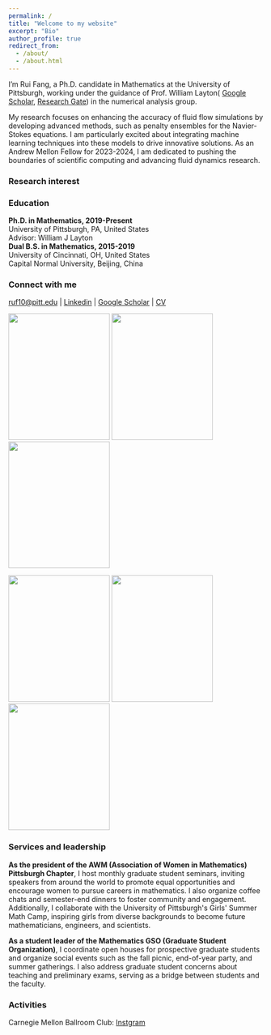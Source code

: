 ```yaml
---
permalink: /
title: "Welcome to my website"
excerpt: "Bio"
author_profile: true
redirect_from: 
  - /about/
  - /about.html
---
```

I’m Rui Fang, a Ph.D. candidate in Mathematics at the University of Pittsburgh, working under the guidance of Prof. William Layton( [Google Scholar](https://scholar.google.com/citations?user=yOkf8KUAAAAJ&hl=en), [Research Gate](https://www.researchgate.net/profile/William-Layton/research)) in the numerical analysis group.

My research focuses on enhancing the accuracy of fluid flow simulations by developing advanced methods, such as penalty ensembles for the Navier-Stokes equations. I am particularly excited about integrating machine learning techniques into these models to drive innovative solutions. As an Andrew Mellon Fellow for 2023-2024, I am dedicated to pushing the boundaries of scientific computing and advancing fluid dynamics research. <br />
### Research interest

### Education
**Ph.D. in Mathematics, 2019-Present** <br /> 
University of Pittsburgh, PA, United States <br />
Advisor: William J Layton <br />
**Dual B.S. in Mathematics, 2015-2019** <br />
University of Cincinnati, OH, United States <br />
Capital Normal University, Beijing, China <br />
### Connect with me
[ruf10@pitt.edu](mailto:ruf10@pitt.edu) |  [Linkedin](https://www.linkedin.com/in/ruf10/)  |  [Google Scholar](https://scholar.google.com/citations?user=W9GY0i0AAAAJ&hl=en)  |  [CV](https://ruf10.github.io/CV_RuiFang.pdf) 

<img align="" width="200" height="250" src="{{ site.url }}{{ site.baseurl }}/images/rui-single.jpg" />  <img align="" width="200" height="250" src="{{ site.url }}{{ site.baseurl }}/images/rui-ammcs.png" />  <img align="" width="200" height="250" src="{{ site.url }}{{ site.baseurl }}/images/finite_element_circus.jpg" />

<img src="{{ site.url }}{{ site.baseurl }}/images/rui-single.jpg" style="width: 200px; height: 250px; object-fit: cover;" />
<img src="{{ site.url }}{{ site.baseurl }}/images/rui-ammcs.png" style="width: 200px; height: 250px; object-fit: cover;" />
<img src="{{ site.url }}{{ site.baseurl }}/images/finite_element_circus.jpg" style="width: 200px; height: 250px; object-fit: cover;" />


### Services and leadership
**As the president of the AWM (Association of Women in Mathematics) Pittsburgh Chapter**, I host monthly graduate student seminars, inviting speakers from around the world to promote equal opportunities and encourage women to pursue careers in mathematics. I also organize coffee chats and semester-end dinners to foster community and engagement. Additionally, I collaborate with the University of Pittsburgh's Girls' Summer Math Camp, inspiring girls from diverse backgrounds to become future mathematicians, engineers, and scientists. <br />

**As a student leader of the Mathematics GSO (Graduate Student Organization)**, I coordinate open houses for prospective graduate students and organize social events such as the fall picnic, end-of-year party, and summer gatherings. I also address graduate student concerns about teaching and preliminary exams, serving as a bridge between students and the faculty. <br />


### Activities
Carnegie Mellon Ballroom Club: [Instgram](https://www.instagram.com/cmuballroom?igsh=NDlyZmZubTY0eXhy) <br />







